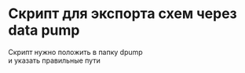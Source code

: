 # Скрипт для экспорта схем через data pump

 Скрипт нужно положить в папку dpump  
и указать правильные пути

